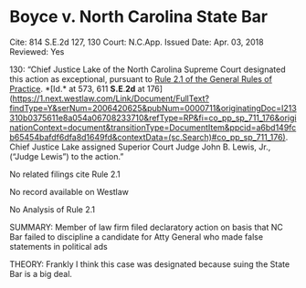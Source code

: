 # Boyce v. North Carolina State Bar

Cite: 814 S.E.2d 127, 130
Court: N.C.App.
Issued Date: Apr. 03, 2018
Reviewed: Yes

130: “Chief Justice Lake of the North Carolina Supreme Court designated this action as exceptional, pursuant to [Rule 2.1 of the General Rules of Practice](https://1.next.westlaw.com/Link/Document/FullText?findType=L&pubNum=1008947&cite=NCRSUPDR2.1&originatingDoc=I213310b0375611e8a054a06708233710&refType=LQ&originationContext=document&transitionType=DocumentItem&ppcid=a6bd149fcb65454bafdf6dfa8d1649fd&contextData=(sc.Search)). *[Id.* at 573, 611 **S.E**.**2d** at 176](https://1.next.westlaw.com/Link/Document/FullText?findType=Y&serNum=2006420625&pubNum=0000711&originatingDoc=I213310b0375611e8a054a06708233710&refType=RP&fi=co_pp_sp_711_176&originationContext=document&transitionType=DocumentItem&ppcid=a6bd149fcb65454bafdf6dfa8d1649fd&contextData=(sc.Search)#co_pp_sp_711_176). Chief Justice Lake assigned Superior Court Judge John B. Lewis, Jr., (“Judge Lewis”) to the action.”

No related filings cite Rule 2.1

No record available on Westlaw

No Analysis of Rule 2.1

SUMMARY: Member of law firm filed declaratory action on basis that NC Bar failed to discipline a candidate for Atty General who made false statements in political ads

THEORY: Frankly I think this case was designated because suing the State Bar is a big deal.